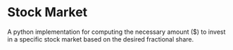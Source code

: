 # Stock Market
A python implementation for computing the necessary amount ($) to invest in a specific stock market based on the desired fractional share.
